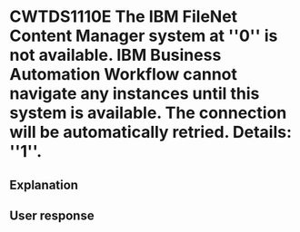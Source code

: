 # CWTDS1110E The IBM FileNet Content Manager system at ''0'' is not available. IBM Business Automation Workflow cannot navigate any instances until this system is available. The connection will be automatically retried. Details: ''1''.

## Explanation

## User response
